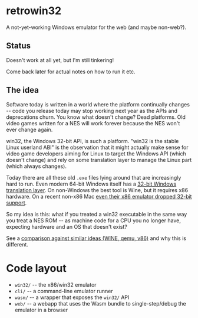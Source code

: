 # retrowin32

A not-yet-working Windows emulator for the web (and maybe non-web?).

## Status

Doesn't work at all yet, but I'm still tinkering!

Come back later for actual notes on how to run it etc.

## The idea

Software today is written in a world where the platform continually changes --
code you release today may stop working next year as the APIs and deprecations
churn. You know what doesn't change? Dead platforms. Old video games written for
a NES will work forever because the NES won't ever change again.

win32, the Windows 32-bit API, is such a platform. "win32 is the stable Linux
userland ABI" is the observation that it might actually make sense for video
game developers aiming for Linux to target the Windows API (which doesn't
change) and rely on some translation layer to manage the Linux part (which
always changes).

Today there are all these old `.exe` files lying around that are increasingly
hard to run. Even modern 64-bit Windows itself has a
[32-bit Windows translation layer](https://en.wikipedia.org/wiki/WoW64). On
non-Windows the best tool is Wine, but it requires x86 hardware. On a recent
non-x86 Mac
[even their x86 emulator dropped 32-bit support](<https://en.wikipedia.org/wiki/Rosetta_(software)>).

So my idea is this: what if you treated a win32 executable in the same way you
treat a NES ROM -- as machine code for a CPU you no longer have, expecting
hardware and an OS that doesn't exist?

See a [comparison against similar ideas (WINE, qemu, v86)](doc/comparison.md)
and why this is different.

# Code layout

- `win32/` -- the x86/win32 emulator
- `cli/` -- a command-line emulator runner
- `wasm/` -- a wrapper that exposes the `win32/` API
- `web/` -- a webapp that uses the Wasm bundle to single-step/debug the emulator
  in a browser
